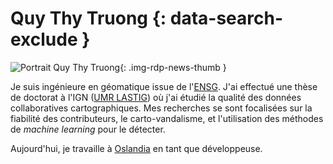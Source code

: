 # Quy Thy Truong {: data-search-exclude }

![Portrait Quy Thy Truong](https://cdn.geotribu.fr/img/internal/contributeurs/qthy.webp "Portrait Quy Thy Truong"){: .img-rdp-news-thumb }

Je suis ingénieure en géomatique issue de l'[ENSG](https://ensg.eu/).
J'ai effectué une thèse de doctorat à l'IGN ([UMR LASTIG](https://www.umr-lastig.fr/)) où j'ai étudié la qualité des données collaboratives cartographiques.
Mes recherches se sont focalisées sur la fiabilité des contributeurs, le carto-vandalisme, et l'utilisation des méthodes de *machine learning* pour le détecter.

Aujourd'hui, je travaille à [Oslandia](https://oslandia.com/) en tant que développeuse.
